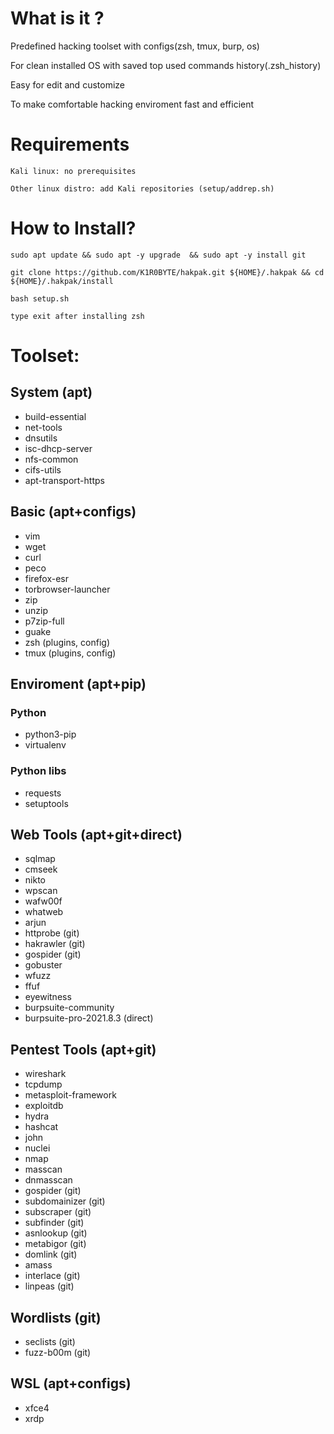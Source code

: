 # What is it ?

Predefined hacking toolset with configs(zsh, tmux, burp, os)

For clean installed OS with saved top used commands history(.zsh_history)

Easy for edit and customize

To make comfortable hacking enviroment fast and efficient

# Requirements

```
Kali linux: no prerequisites

Other linux distro: add Kali repositories (setup/addrep.sh)

```

# How to Install?

```
sudo apt update && sudo apt -y upgrade  && sudo apt -y install git 

git clone https://github.com/K1R0BYTE/hakpak.git ${HOME}/.hakpak && cd ${HOME}/.hakpak/install

bash setup.sh

type exit after installing zsh
```

# Toolset:

## System (apt)

* build-essential 
* net-tools
* dnsutils
* isc-dhcp-server
* nfs-common
* cifs-utils
* apt-transport-https

## Basic (apt+configs)
* vim
* wget
* curl
* peco
* firefox-esr
* torbrowser-launcher
* zip
* unzip
* p7zip-full
* guake
* zsh (plugins, config)
* tmux (plugins, config)

## Enviroment (apt+pip)

### Python

* python3-pip
* virtualenv

### Python libs

* requests 
* setuptools

## Web Tools (apt+git+direct)

* sqlmap
* cmseek
* nikto
* wpscan
* wafw00f
* whatweb
* arjun
* httprobe (git)
* hakrawler (git)
* gospider (git)
* gobuster
* wfuzz
* ffuf
* eyewitness
* burpsuite-community
* burpsuite-pro-2021.8.3 (direct)

## Pentest Tools (apt+git)

* wireshark
* tcpdump
* metasploit-framework
* exploitdb
* hydra
* hashcat
* john
* nuclei
* nmap
* masscan
* dnmasscan
* gospider (git)
* subdomainizer (git)
* subscraper (git)
* subfinder (git)
* asnlookup (git)
* metabigor (git)
* domlink (git)
* amass
* interlace (git)
* linpeas (git)

## Wordlists (git)

* seclists (git)
* fuzz-b00m (git)

## WSL (apt+configs)

* xfce4
* xrdp